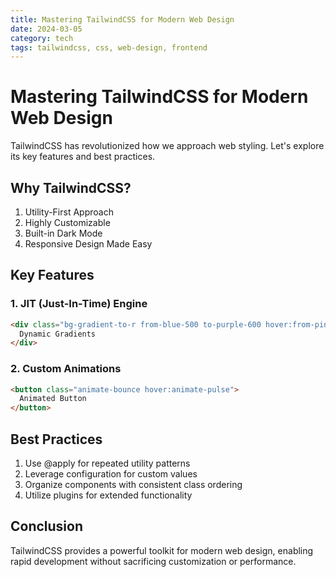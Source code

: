 ```yaml
---
title: Mastering TailwindCSS for Modern Web Design
date: 2024-03-05
category: tech
tags: tailwindcss, css, web-design, frontend
---
```


# Mastering TailwindCSS for Modern Web Design

TailwindCSS has revolutionized how we approach web styling. Let's explore its key features and best practices.

## Why TailwindCSS?

1. Utility-First Approach
2. Highly Customizable
3. Built-in Dark Mode
4. Responsive Design Made Easy

## Key Features

### 1. JIT (Just-In-Time) Engine
```html
<div class="bg-gradient-to-r from-blue-500 to-purple-600 hover:from-pink-500 hover:to-yellow-500">
  Dynamic Gradients
</div>
```

### 2. Custom Animations
```html
<button class="animate-bounce hover:animate-pulse">
  Animated Button
</button>
```

## Best Practices

1. Use @apply for repeated utility patterns
2. Leverage configuration for custom values
3. Organize components with consistent class ordering
4. Utilize plugins for extended functionality

## Conclusion

TailwindCSS provides a powerful toolkit for modern web design, enabling rapid development without sacrificing customization or performance.
